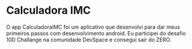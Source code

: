 # Calculadora IMC
O app CalculadoraIMC foi um aplicativo que desenvolvi para dar meus primeiros passos com desenvolvimento android. Eu participei do desafio 10D Challange na comunidade DevSpace e consegui sair do ZERO.
